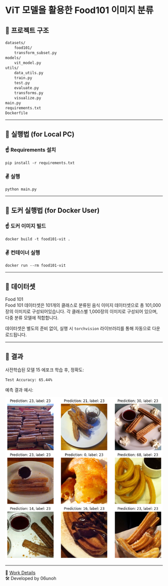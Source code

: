 # ViT 모델을 활용한 Food101 이미지 분류



## 🔹 프로젝트 구조

```
datasets/
    food101/
    transform_subset.py
models/
    vit_model.py
utils/
    data_utils.py
    train.py
    test.py
    evaluate.py
    transforms.py
    visualize.py
main.py
requirements.txt
Dockerfile
```
---
## 🔹 실행법 (for Local PC)

### ☝️ Requirements 설치

```
pip install -r requirements.txt
```

### ✌️ 실행

```
python main.py
```
---
## 🔹 도커 실행법 (for Docker User)

### ☝️ 도커 이미지 빌드

```
docker build -t food101-vit .
```

### ✌️ 컨테이너 실행

```
docker run --rm food101-vit
```

---

## 🔹 데이터셋

Food 101  
Food 101 데이터셋은 101개의 클래스로 분류된 음식 이미지 데이터셋으로 총 101,000장의 이미지로 구성되어있습니다. 각 클래스별 1,000장의 이미지로 구성되어 있으며, 다중 분류 모델에 적합합니다.  
  
데이터셋은 별도의 준비 없이, 실행 시 `torchvision` 라이브러리를 통해 자동으로 다운로드됩니다.

---

## 🔹 결과

사전학습된 모델 15 에포크 학습 후, 정확도:

```
Test Accuracy: 65.44%
```

예측 결과 예시:

![샘플 예측 결과](images/prediction.png)

---
📄 [Work Details](https://portfolio-unoh.site/work3)  
🛠 Developed by 06unoh 